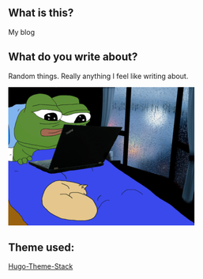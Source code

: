 ## What is this?
My blog

## What do you write about?
Random things. Really anything I feel like writing about.

![laptop](./resources/bed.png)

## Theme used: 
[Hugo-Theme-Stack](https://github.com/CaiJimmy/hugo-theme-stack)